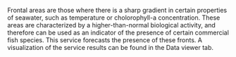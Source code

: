 Frontal areas are those where there is a sharp gradient in certain properties of seawater, such as temperature or cholorophyll-a concentration. These areas are  characterized by a higher-than-normal biological activity, and therefore 
can be used as an indicator of the presence of certain commercial fish species. This service forecasts the presence of these fronts. A visualization of the service results can be found in the Data viewer tab.
